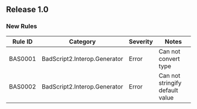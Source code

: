 ## Release 1.0

### New Rules

| Rule ID | Category                     | Severity | Notes                           |
|---------|------------------------------|----------|---------------------------------|
| BAS0001 | BadScript2.Interop.Generator | Error    | Can not convert type            |
| BAS0002 | BadScript2.Interop.Generator | Error    | Can not stringify default value |
